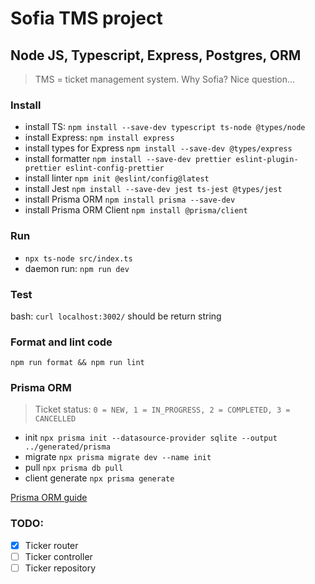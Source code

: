 # Sofia TMS project

## Node JS, Typescript, Express, Postgres, ORM

> TMS = ticket management system. Why Sofia? Nice question...

### Install

- install TS: `npm install --save-dev typescript ts-node @types/node`
- install Express: `npm install express`
- install types for Express `npm install --save-dev @types/express`
- install formatter `npm install --save-dev prettier eslint-plugin-prettier eslint-config-prettier`
- install linter `npm init @eslint/config@latest`
- install Jest `npm install --save-dev jest ts-jest @types/jest`
- install Prisma ORM `npm install prisma --save-dev`
- install Prisma ORM Client `npm install @prisma/client`

### Run

- `npx ts-node src/index.ts`
- daemon run: `npm run dev`

### Test

bash:
`curl localhost:3002/` should be return string

### Format and lint code

`npm run format && npm run lint`

### Prisma ORM

> Ticket status: `0 = NEW, 1 = IN_PROGRESS, 2 = COMPLETED, 3 = CANCELLED`

- init `npx prisma init --datasource-provider sqlite --output ../generated/prisma`
- migrate `npx prisma migrate dev --name init`
- pull `npx prisma db pull`
- client generate `npx prisma generate`

[Prisma ORM guide](https://www.prisma.io/docs/getting-started/quickstart-sqlite)

### TODO:

- [x] Ticker router
- [ ] Ticker controller
- [ ] Ticker repository
